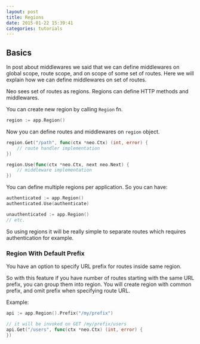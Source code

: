 ```yaml
---
layout: post
title: Regions
date: 2015-01-22 15:39:41
categories: tutorials
---
```


## Basics

In post about middlewares we said that we can define middlewares on global scope, route scope, and on scope of some set of routes. Here we will explain how we can define middlewares on set of routes.

Neo sees set of routes as regions. Regions can define HTTP methods and middlewares.

You can create new region by calling ``Region`` fn.

```go
region := app.Region()
```

Now you can define routes and middlewares on ```region``` object.

```go
region.Get("/path", func(ctx *neo.Ctx) (int, error) {
    // route handler implementation
})

region.Use(func(ctx *neo.Ctx, next neo.Next) {
    // middleware implementation
})
```

You can define multiple regions per application. So you can have:

```go
authenticated := app.Region()
authenticated.Use(authenticate)

unauthenticated := app.Region()
// etc.
```

So using regions it will be really simple to separate routes which requires authentication for example.

### Region With Default Prefix

You have an option to specify URL prefix for routes inside same region.

So with this feature if you have number of routes starting with the same URL prefix, you can group them into region.
You will create region with common prefix, and omit prefix when specifying route URL.

Example:

```go
api := app.Region().Prefix("/my/prefix")

// it will be invoked on GET /my/prefix/users
api.Get("/users", func(ctx *neo.Ctx) (int, error) {
})
```
